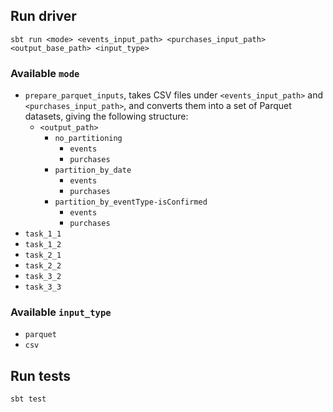## Run driver
```
sbt run <mode> <events_input_path> <purchases_input_path> <output_base_path> <input_type>
```
### Available `mode`
- `prepare_parquet_inputs`, takes CSV files under `<events_input_path>` and `<purchases_input_path>`, and converts them
into a set of Parquet datasets, giving the following structure:
  - `<output_path>`
    - `no_partitioning`
        - `events`
        - `purchases`
    - `partition_by_date`
        - `events`
        - `purchases`
    - `partition_by_eventType-isConfirmed`
        - `events`
        - `purchases`     
- `task_1_1`
- `task_1_2`
- `task_2_1`
- `task_2_2`
- `task_3_2`
- `task_3_3`
### Available `input_type`
- `parquet`
- `csv`

## Run tests
```
sbt test
```

## 